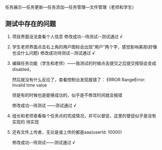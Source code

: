 任务展示—任务更新—任务添加—任务管理—文件管理（老师和学生）

## 测试中存在的问题

1. 项目界面没法查看个人信息
    修改成功--待测试--测试通过 √
2. 学生老师界面点击右上角的用户图标会出现“用户”两个字，感觉影响美观(好像也没什么问题)
    修改成功待测试--测试通过 √
3. 编辑任务功能（学生和老师）——我测试的时候点击提交之后提交按钮会变成disabled，

   然后就没有什么反应了，查看控制台发现报错了： ERROR RangeError: Invalid time value

   但是有的时候也是能够成功的，似乎是不修改时间就会报错

    修改成功--待测试 ——测试通过 √

4. 组长和老师查看每个任务点的完成情况，并可以督促，这里的督促似乎是没有实现的
    待实现
5. 还有文件上传者，无论是谁上传的都是aaa(userId: 10000)

    修改成功--待测试——测试通过 √
